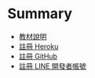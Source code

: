 # Summary

* [教材說明](README.md)
* [註冊 Heroku](heroku.md)
* [註冊 GitHub](github.md)
* [註冊 LINE 開發者帳號](line_developer.md)
